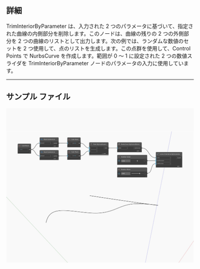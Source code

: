 ## 詳細
TrimInteriorByParameter は、入力された 2 つのパラメータに基づいて、指定された曲線の内側部分を削除します。このノードは、曲線の残りの 2 つの外側部分を 2 つの曲線のリストとして出力します。次の例では、ランダムな数値のセットを 2 つ使用して、点のリストを生成します。この点群を使用して、Control Points で NurbsCurve を作成します。範囲が 0 ～ 1 に設定された 2 つの数値スライダを TrimInteriorByParameter ノードのパラメータの入力に使用しています。
___
## サンプル ファイル

![TrimInteriorByParameter](./Autodesk.DesignScript.Geometry.Curve.TrimInteriorByParameter_img.jpg)

